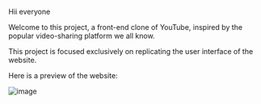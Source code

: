 Hii everyone

Welcome to this project, a front-end clone of YouTube, inspired by the popular video-sharing platform we all know.

This project is focused exclusively on replicating the user interface of the website.

Here is a preview of the website:

![image](https://github.com/user-attachments/assets/b8a9d5f5-0701-4e61-9262-be34c61d6a1f)
